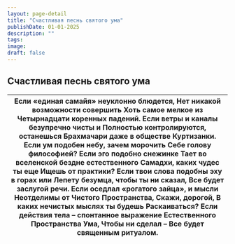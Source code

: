 ```yaml
---
layout: page-detail
title: "Счастливая песнь святого ума"
publishDate: 01-01-2025
description: ""
tags:
image:
draft: false
---
```


## Счастливая песнь святого ума
| Если «единая самайя» неуклонно блюдется,  Нет никакой возможности совершить  Хоть самое мелкое из  Четырнадцати коренных падений.  Если ветры и каналы безупречно чисты и  Полностью контролируются, останешься  Брахмачари даже в обществе  Куртизанки.  Если ум подобен небу, зачем морочить  Себе голову философией?  Если эго подобно снежинке  Тает во вселенской бездне естественного  Самадхи, каких чудес ты еще  Ищешь от практики?  Если твои слова подобны эху в горах или  Лепету безумца, чтобы ты ни сказал,  Все будет заслугой речи.  Если оседлал «рогатого зайца», и мысли  Неотделимы от Чистого Пространства,  Скажи, дорогой,  В каких нечистых мыслях ты будешь  Раскаиваться?  Если действия тела – спонтанное выражение  Естественного Пространства Ума,  Чтобы ни сделал –  Все будет священным ритуалом. |
| ---------------------------------------------------------------------------------------------------------------------------------------------------------------------------------------------------------------------------------------------------------------------------------------------------------------------------------------------------------------------------------------------------------------------------------------------------------------------------------------------------------------------------------------------------------------------------------------------------------------------------------------------------------------------------------------------------------------------------------------------------------------------------------------------------------------------------------- |
  
  
